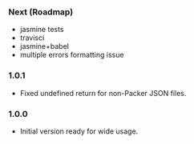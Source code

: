 ### Next (Roadmap)
- jasmine tests
- travisci
- jasmine+babel
- multiple errors formatting issue

### 1.0.1
- Fixed undefined return for non-Packer JSON files.

### 1.0.0
- Initial version ready for wide usage.
